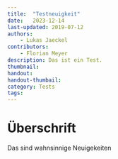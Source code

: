 ```yaml
---
title:  "Testneuigkeit"
date:   2023-12-14
last-updated: 2019-07-12
authors: 
    - Lukas Jaeckel
contributors: 
    - Florian Meyer
description: Das ist ein Test.
thumbnail:
handout:
handout-thumbail:
category: Tests
tags:
---
```


# Überschrift
Das sind wahnsinnige Neuigekeiten